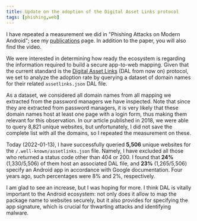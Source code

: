 ```yaml
---
title: Update on the adoption of the Digital Asset Links protocol
tags: [phishing,web]
---
```


I have repeated a measurement we did in "Phishing Attacks on Modern Android"; see my [publications](/publications/) page. In addition to the paper, you will also find the video.

We were interested in determining how ready the ecosystem is regarding the information required to build a secure app-to-web mapping. 
Given that the current standard is the [Digital Asset Links](https://developers.google.com/digital-asset-links) (DAL from now on) protocol, we set to analyze the adoption rate by querying a dataset of domain names for their related `assetlinks.json` DAL file. 

As a dataset, we considered all domain names from all mapping we extracted from the password managers we have inspected. 
Note that since they are extracted from password managers, it is very likely that these domain names host at least one page with a login form, thus making them relevant for this observation. 
In our article published in 2018, we were able to query 8,821 unique websites, but unfortunately, I did not save the complete list with all the domains, so I repeated the measurement on these.

Today (2022-01-13), I have successfully queried **5,506** unique websites for the `/.well-known/assetlinks.json` file. Namely, I have excluded all those who returned a status code other than 404 or 200. 
I found that **24%** (1,330/5,506) of them host an associated DAL file, and **23%** (1,265/5,506) specify an Android app in accordance with Google documentation. 
Four years ago, such percentages were 8% and 2%, respectively.

I am glad to see an increase, but I was hoping for more. 
I think DAL is vitally important to the Android ecosystem: not only does it allow to map the package name to websites securely, but it also provides for specifying the app signature, which is crucial for thwarting attacks and identifying malware.
